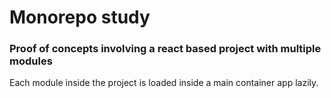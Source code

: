 # Monorepo study

### Proof of concepts involving a react based project with multiple modules

Each module inside the project is loaded inside a main container app lazily.
